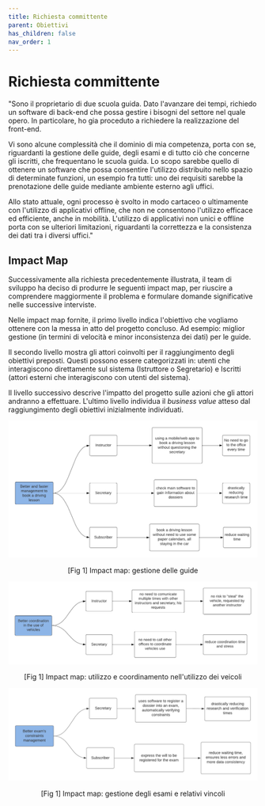 ```yaml
---
title: Richiesta committente
parent: Obiettivi
has_children: false
nav_order: 1
---
```


# Richiesta committente

"Sono il proprietario di due scuola guida. Dato l'avanzare dei tempi, richiedo un software di back-end che possa gestire i bisogni del settore nel quale opero.
In particolare, ho gia proceduto a richiedere la realizzazione del front-end.

Vi sono alcune complessità che il dominio di mia competenza, porta con se, riguardanti la gestione delle guide, degli esami e di tutto ciò che concerne gli iscritti, che frequentano le scuola guida.
Lo scopo sarebbe quello di ottenere un software che possa consentire l'utilizzo distribuito nello spazio di determinate funzioni, un esempio fra tutti: uno dei requisiti sarebbe la prenotazione delle guide mediante ambiente esterno agli uffici.

Allo stato attuale, ogni processo è svolto in modo cartaceo o ultimamente con l'utilizzo di applicativi offline, che non ne consentono l'utilizzo efficace ed efficiente, anche in mobilità.
L'utilizzo di applicativi non unici e offline porta con se ulteriori limitazioni, riguardanti la correttezza e la consistenza dei dati tra i diversi uffici."

## Impact Map

Successivamente alla richiesta precedentemente illustrata, il team di sviluppo ha deciso di produrre le seguenti impact map, per riuscire a comprendere maggiormente il problema e formulare domande significative nelle successive interviste.

Nelle impact map fornite, il primo livello indica l'obiettivo che vogliamo ottenere con la messa in atto del progetto concluso.
Ad esempio: miglior gestione (in termini di velocità e minor inconsistenza dei dati) per le guide.

Il secondo livello mostra gli attori coinvolti per il raggiungimento degli obiettivi preposti. Questi possono essere categorizzati in: utenti che interagiscono direttamente sul sistema (Istruttore o Segretario) e Iscritti (attori esterni che interagiscono con utenti del sistema).

Il livello successivo descrive l'impatto del progetto sulle azioni che gli attori andranno a effettuare.
L'ultimo livello individua il *business value* atteso dal raggiungimento degli obiettivi inizialmente individuati.

<div align="center">
      <img id="fig1" src="img/imp_drivingLesson.png">
      <p align="center" >[Fig 1] Impact map: gestione delle guide</p>
</div>

<div align="center">
      <img id="fig1" src="img/imp_vehicles.png">
      <p align="center" >[Fig 1] Impact map: utilizzo e coordinamento nell'utilizzo dei veicoli</p>
</div>

<div align="center">
      <img id="fig1" src="img/imp_exams.png">
      <p align="center" >[Fig 1] Impact map: gestione degli esami e relativi vincoli</p>
</div>
